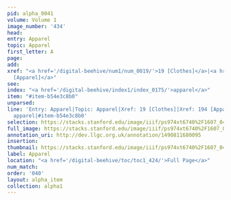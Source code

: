```yaml
---
pid: alpha_0041
volume: Volume 1
image_number: '434'
head: 
entry: Apparel
topic: Apparel
first_letter: A
page: 
add: 
xref: "<a href='/digital-beehive/num1/num_0019/'>19 [Clothes]</a>|<a href='/digital-beehive/num1/num_0202/'>194
  [Apparel]</a>"
see: 
index: "<a href='/digital-beehive/index1/index_0175/'>apparel</a>"
item: "#item-b54e3c8b0"
unparsed: 
line: 'Entry: Apparel|Topic: Apparel|Xref: 19 [Clothes]|Xref: 194 [Apparel]|Index:
  apparel|#item-b54e3c8b0'
selection: https://stacks.stanford.edu/image/iiif/ps974xt6740%2F1607_0433/755,445,3105,787/full/0/default.jpg
full_image: https://stacks.stanford.edu/image/iiif/ps974xt6740%2F1607_0433/full/full/0/default.jpg
annotation_uri: http://dev.llgc.org.uk/annotation/1490811680095
insertion: 
thumbnail: https://stacks.stanford.edu/image/iiif/ps974xt6740%2F1607_0433/755,445,600,180/250,/0/default.jpg
label: Apparel
location: "<a href='/digital-beehive/toc/toc1_424/'>Full Page</a>"
num_match: 
order: '040'
layout: alpha_item
collection: alpha1
---
```

